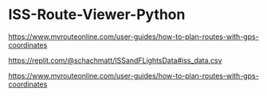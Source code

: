 # ISS-Route-Viewer-Python

https://www.myrouteonline.com/user-guides/how-to-plan-routes-with-gps-coordinates

https://replit.com/@schachmatt/ISSandFLightsData#iss_data.csv

https://www.myrouteonline.com/user-guides/how-to-plan-routes-with-gps-coordinates
